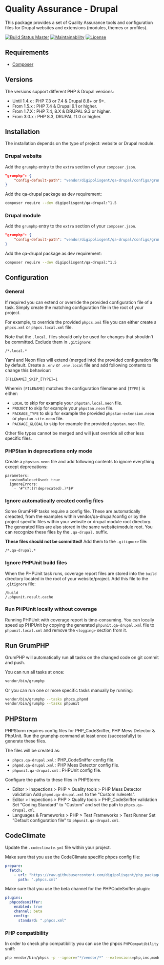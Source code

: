 # Quality Assurance - Drupal

This package provides a set of Quality Assurance tools and configuration files
for Drupal websites and extensions (modules, themes or profiles).

[![Build Status Master][travis-badge]][travis-link]
[![Maintainability][codeclimate-maint-badge]][codeclimate-maint-link]
[![License][license-badge]][license-link]

## Requirements

* [Composer](https://getcomposer.org)

## Versions

The versions support different PHP & Drupal versions:

* Until 1.4.x : PHP 7.3 or 7.4 & Drupal 8.8+ or 9+.
* From 1.5.x : PHP 7.4 & Drupal 9.1 or higher.
* From 1.7.X : PHP 7.4, 8.X & DRUPAL 9.3 or higher.
* From 3.0.x : PHP 8.3, DRUPAL 11.0 or higher.

## Installation

The installation depends on the type of project: website or Drupal module.

### Drupal website

Add the `grumphp` entry to the `extra` section of your `composer.json`.

```json
"grumphp": {
    "config-default-path": "vendor/digipolisgent/qa-drupal/configs/grumphp-site.yml"
}
```

Add the qa-drupal package as dev requirement:

```bash
composer require --dev digipolisgent/qa-drupal:^1.5
```

### Drupal module

Add the `grumphp` entry to the `extra` section of your `composer.json`.

```json
"grumphp": {
    "config-default-path": "vendor/digipolisgent/qa-drupal/configs/grumphp-extension.yml"
}
```

Add the qa-drupal package as dev requirement:

```bash
composer require --dev digipolisgent/qa-drupal:^1.5
```

## Configuration

### General

If required you can extend or override the provided configuration file of a
task. Simply create the matching configuration file in the root of your project.

For example, to override the provided `phpcs.xml` file you can either create a
`phpcs.xml` or `phpcs.local.xml` file.

Note that the `.local.` files should only be used for changes that shouldn't be
committed. Exclude them in `.gitignore`:

```gitignore
/*.local.*
```

Yaml and Neon files will extend (merged into) the provided configuration file by
default. Create a `.env` or `.env.local` file and add following contents to
change this behaviour:

```
[FILENAME]_SKIP_[TYPE]=1
```

Wherein `[FILENAME]` matches the configuration filename and `[TYPE]` is either:

- `LOCAL` to skip for example your `phpstan.local.neon` file.
- `PROJECT` to skip for example your `phpstan.neon` file.
- `PACKAGE_TYPE` to skip for example the provided `phpstan-extension.neon` or
  `phpstan-site.neon` file.
- `PACKAGE_GLOBAL` to skip for example the provided `phpstan.neon` file.

Other file types cannot be merged and will just override all other less specific
files.

### PHPStan in deprecations only mode

Create a `phpstan.neon` file and add following contents to ignore everything
except deprecations:

```
parameters:
  customRulesetUsed: true
  ignoreErrors:
    - '#^(?:(?!deprecated).)*$#'
```

### Ignore automatically created config files

Some GrumPHP tasks require a config file. These are automatically creacted, from
the examples within vendor/qa-drupal/config or by the project specific files
within your website or drupal module root directory. The generated files are
also stored in the same website/module root. You can recognize these files by
the `.qa-drupal.` suffix.

**These files should not be committed!** Add them to the `.gitignore` file:

```gitignore
/*.qa-drupal.*
```

### Ignore PHPUnit build files

When the PHPUnit task runs, coverage report files are stored into the `build`
directory located in the root of your website/project. Add this file to the
`.gitignore` file:

```gitignore
/build
/.phpunit.result.cache
```

### Run PHPUnit locally without coverage

Running PHPUnit with coverage report is time-consuming. You can locally speed up
PHPUnit by copying the generated `phpunit.qa-drupal.xml` file to
`phpunit.local.xml` and remove the `<logging>` section from it.

## Run GrumPHP

GrumPHP will automatically run all tasks on the changed code on git commit and
push.

You can run all tasks at once:

```bash
vendor/bin/grumphp
```

Or you can run one or more specific tasks manually by running:

```bash
vendor/bin/grumphp --tasks phpcs,phpmd
vendor/bin/grumphp --tasks phpunit
```

## PHPStorm

PHPStorm requires config files for PHP_CodeSniffer, PHP Mess Detector & PhpUnit.
Run the grumphp command at least once (successfully) to generate these files.

The files will be created as:

- `phpcs.qa-drupal.xml` : PHP_CodeSniffer config file.
- `phpmd.qa-drupal.xml` : PHP Mess Detector config file.
- `phpunit.qa-drupal.xml` : PHPUnit config file.

Configure the paths to these files in PHPStorm:

* Editor > Inspections > PHP > Quality tools > PHP Mess Detector validation
  Add `phpmd.qa-drupal.xml` to the "Custom rulesets".
* Editor > Inspections > PHP > Quality tools > PHP_CodeSniffer validation
  Set "Coding Standard" to "Custom" and set the path to `phpcs.qa-drupal.xml`.
* Languages & Frameworks > PHP > Test Frameworks > Test Runner
  Set "Default configuration file" to `phpunit.qa-drupal.xml`.

## CodeClimate

Update the `.codeclimate.yml` file within your project.

Make sure that you use the CodeClimate specific phpcs config file:

```yaml
prepare:
  fetch:
    - url: "https://raw.githubusercontent.com/digipolisgent/php_package_qa-drupal/1.x/configs/phpcs-codeclimate.xml"
      path: ".phpcs.xml"
```

Make sure that you use the beta channel for the PHPCodeSniffer plugin:

```yaml
plugins:
  phpcodesniffer:
    enabled: true
    channel: beta
    config:
      standard: ".phpcs.xml"
```

### PHP compatibility

In order to check php compatibility you can use the phpcs `PHPCompatibility` sniff:

```bash
php vendor/bin/phpcs -p --ignore="*/vendor/*" --extensions=php,inc,module,install,theme --runtime-set testVersion 8.1 --standard=PHPCompatibility ./web/modules/contrib
```

[license-badge]: https://img.shields.io/packagist/l/digipolisgent/qa-drupal
[license-link]: LICENSE.md

[travis-badge]: https://api.travis-ci.com/district09/php_package_qa-drupal.svg?branch=develop "Travis build develop"
[travis-link]: https://travis-ci.com/github/district09/php_package_qa-drupal/branches

[codeclimate-maint-badge]: https://api.codeclimate.com/v1/badges/d3d6d20fbc6efb09337e/maintainability
[codeclimate-maint-link]: https://codeclimate.com/github/district09/php_package_qa-drupal/maintainability
